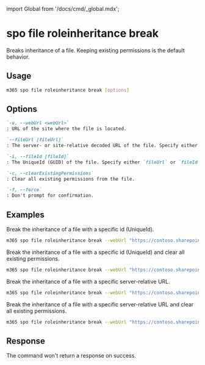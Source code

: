 <!-- DISCLAIMER: All secrets, passwords, and sensitive values in this document are examples only and not real credentials. -->
import Global from '/docs/cmd/_global.mdx';

# spo file roleinheritance break

Breaks inheritance of a file. Keeping existing permissions is the default behavior.

## Usage

```sh
m365 spo file roleinheritance break [options]
```

## Options

```md definition-list
`-u, --webUrl <webUrl>`
: URL of the site where the file is located.

`--fileUrl [fileUrl]`
: The server- or site-relative decoded URL of the file. Specify either `fileUrl` or `fileId` but not both.

`-i, --fileId [fileId]`
: The UniqueId (GUID) of the file. Specify either `fileUrl` or `fileId` but not both.

`-c, --clearExistingPermissions`
: Clear all existing permissions from the file.

`-f, --force`
: Don't prompt for confirmation.
```

<Global />

## Examples

Break the inheritance of a file with a specific id (UniqueId).

```sh
m365 spo file roleinheritance break --webUrl "https://contoso.sharepoint.com/sites/project-x" --fileId "b2307a39-e878-458b-bc90-03bc578531d6"
```

Break the inheritance of a file with a specific id (UniqueId) and clear all existing permissions.

```sh
m365 spo file roleinheritance break --webUrl "https://contoso.sharepoint.com/sites/project-x" --fileId "b2307a39-e878-458b-bc90-03bc578531d6" --clearExistingPermissions
```

Break the inheritance of a file with a specific server-relative URL.

```sh
m365 spo file roleinheritance break --webUrl "https://contoso.sharepoint.com/sites/project-x" --fileUrl "/sites/project-x/documents/Test1.docx"
```

Break the inheritance of a file with a specific server-relative URL and clear all existing permissions.

```sh
m365 spo file roleinheritance break --webUrl "https://contoso.sharepoint.com/sites/project-x" --fileUrl "/sites/project-x/documents/Test1.docx" --clearExistingPermissions
```

## Response

The command won't return a response on success.
